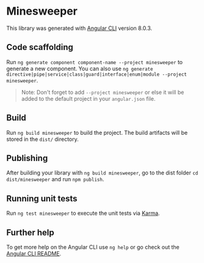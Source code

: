 # Minesweeper

This library was generated with [Angular CLI](https://github.com/angular/angular-cli) version 8.0.3.

## Code scaffolding

Run `ng generate component component-name --project minesweeper` to generate a new component. You can also use `ng generate directive|pipe|service|class|guard|interface|enum|module --project minesweeper`.
> Note: Don't forget to add `--project minesweeper` or else it will be added to the default project in your `angular.json` file. 

## Build

Run `ng build minesweeper` to build the project. The build artifacts will be stored in the `dist/` directory.

## Publishing

After building your library with `ng build minesweeper`, go to the dist folder `cd dist/minesweeper` and run `npm publish`.

## Running unit tests

Run `ng test minesweeper` to execute the unit tests via [Karma](https://karma-runner.github.io).

## Further help

To get more help on the Angular CLI use `ng help` or go check out the [Angular CLI README](https://github.com/angular/angular-cli/blob/master/README.md).
